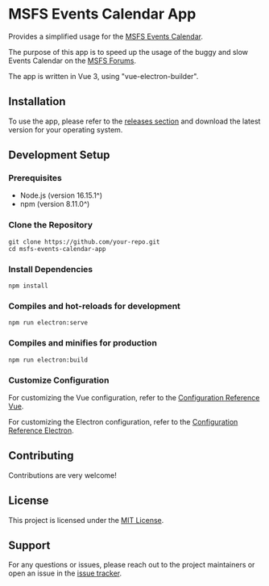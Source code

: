 # MSFS Events Calendar App

Provides a simplified usage for the [MSFS Events Calendar](https://forums.flightsimulator.com/c/msfs/community-fly-in-events/143/l/calendar).

The purpose of this app is to speed up the usage of the buggy and slow Events Calendar on the [MSFS Forums](https://forums.flightsimulator.com/).

The app is written in Vue 3, using "vue-electron-builder".


## Installation

To use the app, please refer to the [releases section](https://urlToMyReleases) and download the latest version for your operating system.


## Development Setup

### Prerequisites

- Node.js (version 16.15.1^)
- npm (version 8.11.0^)


### Clone the Repository

```shell
git clone https://github.com/your-repo.git
cd msfs-events-calendar-app
```


### Install Dependencies

```shell
npm install
```


### Compiles and hot-reloads for development

```shell
npm run electron:serve
```


### Compiles and minifies for production

```shell
npm run electron:build
```


### Customize Configuration

For customizing the Vue configuration, refer to the [Configuration Reference Vue](https://cli.vuejs.org/config/).

For customizing the Electron configuration, refer to the [Configuration Reference Electron](https://nklayman.github.io/vue-cli-plugin-electron-builder/).


## Contributing

Contributions are very welcome!


## License

This project is licensed under the [MIT License](https://urlToMyLicense.md).


## Support

For any questions or issues, please reach out to the project maintainers or open an issue in the [issue tracker](https://urlToMyIssueTracker).